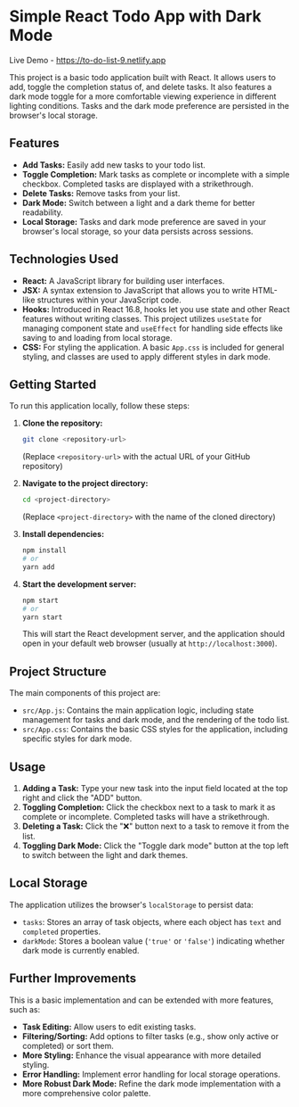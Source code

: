 # Simple React Todo App with Dark Mode

Live Demo - https://to-do-list-9.netlify.app

This project is a basic todo application built with React. It allows users to add, toggle the completion status of, and delete tasks. It also features a dark mode toggle for a more comfortable viewing experience in different lighting conditions. Tasks and the dark mode preference are persisted in the browser's local storage.

## Features

* **Add Tasks:** Easily add new tasks to your todo list.
* **Toggle Completion:** Mark tasks as complete or incomplete with a simple checkbox. Completed tasks are displayed with a strikethrough.
* **Delete Tasks:** Remove tasks from your list.
* **Dark Mode:** Switch between a light and a dark theme for better readability.
* **Local Storage:** Tasks and dark mode preference are saved in your browser's local storage, so your data persists across sessions.

## Technologies Used

* **React:** A JavaScript library for building user interfaces.
* **JSX:** A syntax extension to JavaScript that allows you to write HTML-like structures within your JavaScript code.
* **Hooks:** Introduced in React 16.8, hooks let you use state and other React features without writing classes. This project utilizes `useState` for managing component state and `useEffect` for handling side effects like saving to and loading from local storage.
* **CSS:** For styling the application. A basic `App.css` is included for general styling, and classes are used to apply different styles in dark mode.

## Getting Started

To run this application locally, follow these steps:

1.  **Clone the repository:**
    ```bash
    git clone <repository-url>
    ```
    (Replace `<repository-url>` with the actual URL of your GitHub repository)

2.  **Navigate to the project directory:**
    ```bash
    cd <project-directory>
    ```
    (Replace `<project-directory>` with the name of the cloned directory)

3.  **Install dependencies:**
    ```bash
    npm install
    # or
    yarn add
    ```

4.  **Start the development server:**
    ```bash
    npm start
    # or
    yarn start
    ```

    This will start the React development server, and the application should open in your default web browser (usually at `http://localhost:3000`).

## Project Structure

The main components of this project are:

* `src/App.js`: Contains the main application logic, including state management for tasks and dark mode, and the rendering of the todo list.
* `src/App.css`: Contains the basic CSS styles for the application, including specific styles for dark mode.

## Usage

1.  **Adding a Task:** Type your new task into the input field located at the top right and click the "ADD" button.
2.  **Toggling Completion:** Click the checkbox next to a task to mark it as complete or incomplete. Completed tasks will have a strikethrough.
3.  **Deleting a Task:** Click the "❌" button next to a task to remove it from the list.
4.  **Toggling Dark Mode:** Click the "Toggle dark mode" button at the top left to switch between the light and dark themes.

## Local Storage

The application utilizes the browser's `localStorage` to persist data:

* `tasks`: Stores an array of task objects, where each object has `text` and `completed` properties.
* `darkMode`: Stores a boolean value (`'true'` or `'false'`) indicating whether dark mode is currently enabled.

## Further Improvements

This is a basic implementation and can be extended with more features, such as:

* **Task Editing:** Allow users to edit existing tasks.
* **Filtering/Sorting:** Add options to filter tasks (e.g., show only active or completed) or sort them.
* **More Styling:** Enhance the visual appearance with more detailed styling.
* **Error Handling:** Implement error handling for local storage operations.
* **More Robust Dark Mode:** Refine the dark mode implementation with a more comprehensive color palette.

